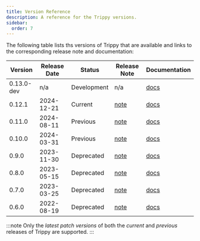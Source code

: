 ```yaml
---
title: Version Reference
description: A reference for the Trippy versions.
sidebar:
  order: 7
---
```


The following table lists ths versions of Trippy that are available and links to the corresponding release note and
documentation:

| Version    | Release Date | Status      | Release Note                                                       | Documentation                                              |
| ---------- | ------------ | ----------- | ------------------------------------------------------------------ | ---------------------------------------------------------- |
| 0.13.0-dev | n/a          | Development | n/a                                                                | [docs](https://github.com/fujiapple852/trippy/tree/master) |
| 0.12.1     | 2024-12-21   | Current     | [note](https://github.com/fujiapple852/trippy/releases/tag/0.12.1) | [docs](https://github.com/fujiapple852/trippy/tree/0.12.1) |
| 0.11.0     | 2024-08-11   | Previous    | [note](https://github.com/fujiapple852/trippy/releases/tag/0.11.0) | [docs](https://github.com/fujiapple852/trippy/tree/0.11.0) |
| 0.10.0     | 2024-03-31   | Previous    | [note](https://github.com/fujiapple852/trippy/releases/tag/0.10.0) | [docs](https://github.com/fujiapple852/trippy/tree/0.10.0) |
| 0.9.0      | 2023-11-30   | Deprecated  | [note](https://github.com/fujiapple852/trippy/releases/tag/0.9.0)  | [docs](https://github.com/fujiapple852/trippy/tree/0.9.0)  |
| 0.8.0      | 2023-05-15   | Deprecated  | [note](https://github.com/fujiapple852/trippy/releases/tag/0.8.0)  | [docs](https://github.com/fujiapple852/trippy/tree/0.8.0)  |
| 0.7.0      | 2023-03-25   | Deprecated  | [note](https://github.com/fujiapple852/trippy/releases/tag/0.7.0)  | [docs](https://github.com/fujiapple852/trippy/tree/0.7.0)  |
| 0.6.0      | 2022-08-19   | Deprecated  | [note](https://github.com/fujiapple852/trippy/releases/tag/0.6.0)  | [docs](https://github.com/fujiapple852/trippy/tree/0.6.0)  |

:::note
Only the _latest patch versions_ of both the _current_ and _previous_ releases of Trippy are supported.
:::
